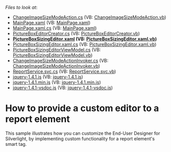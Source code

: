 <!-- default file list -->
*Files to look at*:

* [ChangeImageSizeModeAction.cs](./CS/CustomEditorSample/ChangeImageSizeModeAction.cs) (VB: [ChangeImageSizeModeAction.vb](./VB/CustomEditorSample/ChangeImageSizeModeAction.vb))
* [MainPage.xaml](./CS/CustomEditorSample/MainPage.xaml) (VB: [MainPage.xaml](./VB/CustomEditorSample/MainPage.xaml))
* [MainPage.xaml.cs](./CS/CustomEditorSample/MainPage.xaml.cs) (VB: [MainPage.xaml](./VB/CustomEditorSample/MainPage.xaml))
* [PictureBoxEditorCreator.cs](./CS/CustomEditorSample/PictureBoxEditorCreator.cs) (VB: [PictureBoxEditorCreator.vb](./VB/CustomEditorSample/PictureBoxEditorCreator.vb))
* **[PictureBoxSizingEditor.xaml](./CS/CustomEditorSample/PictureBoxSizingEditor.xaml) (VB: [PictureBoxSizingEditor.xaml.vb](./VB/CustomEditorSample/PictureBoxSizingEditor.xaml.vb))**
* [PictureBoxSizingEditor.xaml.cs](./CS/CustomEditorSample/PictureBoxSizingEditor.xaml.cs) (VB: [PictureBoxSizingEditor.xaml.vb](./VB/CustomEditorSample/PictureBoxSizingEditor.xaml.vb))
* [PictureBoxSizingEditorViewModel.cs](./CS/CustomEditorSample/PictureBoxSizingEditorViewModel.cs) (VB: [PictureBoxSizingEditorViewModel.vb](./VB/CustomEditorSample/PictureBoxSizingEditorViewModel.vb))
* [ChangeImageSizeModeActionInvoker.cs](./CS/ReportService/ChangeImageSizeModeActionInvoker.cs) (VB: [ChangeImageSizeModeActionInvoker.vb](./VB/ReportService/ChangeImageSizeModeActionInvoker.vb))
* [ReportService.svc.cs](./CS/ReportService/ReportService.svc.cs) (VB: [ReportService.svc.vb](./VB/ReportService/ReportService.svc.vb))
* [jquery-1.4.1.js](./CS/ReportService/Scripts/jquery-1.4.1.js) (VB: [jquery-1.4.1.js](./VB/ReportService/Scripts/jquery-1.4.1.js))
* [jquery-1.4.1.min.js](./CS/ReportService/Scripts/jquery-1.4.1.min.js) (VB: [jquery-1.4.1.min.js](./VB/ReportService/Scripts/jquery-1.4.1.min.js))
* [jquery-1.4.1-vsdoc.js](./CS/ReportService/Scripts/jquery-1.4.1-vsdoc.js) (VB: [jquery-1.4.1-vsdoc.js](./VB/ReportService/Scripts/jquery-1.4.1-vsdoc.js))
<!-- default file list end -->
# How to provide a custom editor to a report element


<p>This sample illustrates how you can customize the End-User Designer for Silverlight, by implementing custom functionality for a report element's smart tag.</p>

<br/>


